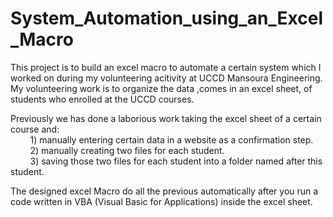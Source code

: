 # System_Automation_using_an_Excel_Macro

This project is to build an excel macro to automate a certain system which I worked on during my volunteering acitivity at UCCD Mansoura Engineering.
My volunteering work is to organize the data ,comes in an excel sheet, of students who enrolled at the UCCD courses.

Previously we has done a laborious work taking the excel sheet of a certain course and:
<br> &nbsp; &nbsp; &nbsp; &nbsp; 1) manually entering certain data in a website as a confirmation step. 
<br> &nbsp; &nbsp; &nbsp; &nbsp; 2) manually creating two files for each student.
<br> &nbsp; &nbsp; &nbsp; &nbsp; 3) saving those two files for each student into a folder named after this student.

The designed excel Macro do all the previous automatically after you run a code written in VBA (Visual Basic for Applications) inside the excel sheet.
